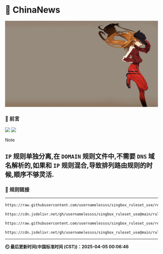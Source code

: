 
# 🧸 ChinaNews
![](https://raw.githubusercontent.com/usernamelessss/picture-bed/main/images/202504042256831.jpg)
### 📣 前言
![](https://shields.io/badge/-移除重复规则-ff69b4) ![](https://shields.io/badge/-IP&nbsp;规则单独存放不与&nbsp;DOMAIN&nbsp;等混合-green)
> [!NOTE]
**`IP` 规则单独分离,在 `DOMAIN` 规则文件中,不需要 `DNS` 域名解析的,如果和 `IP` 规则混合,导致排列路由规则的时候,顺序不够灵活.**
---

###  🔗 规则链接
---

```url
https://raw.githubusercontent.com/usernamelessss/singbox_ruleset_use/refs/heads/main/rule/ChinaNews/ChinaNews_No_IP.json
```

```url
https://cdn.jsdelivr.net/gh/usernamelessss/singbox_ruleset_use@main/rule/ChinaNews/ChinaNews_No_IP.json
```

```url
https://raw.githubusercontent.com/usernamelessss/singbox_ruleset_use/refs/heads/main/rule/ChinaNews/ChinaNews_No_IP.srs
```

```url
https://cdn.jsdelivr.net/gh/usernamelessss/singbox_ruleset_use@main/rule/ChinaNews/ChinaNews_No_IP.srs
```

---
**⏲️ 最后更新时间(中国标准时间 (CST))：2025-04-05 00:06:46**